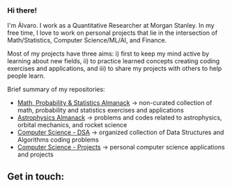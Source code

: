 ### Hi there!

I'm Álvaro. I work as a Quantitative Researcher at Morgan Stanley. In my free time, I love to work on personal projects that lie in the intersection of Math/Statistics, Computer Science/ML/AI, and Finance.

Most of my projects have three aims: i) first to keep my mind active by learning about new fields, ii) to practice learned concepts creating coding exercises and applications, and iii) to share my projects with others to help people learn.

Brief summary of my repositories:
- [Math, Probability & Statistics Almanack](https://github.com/alvarosf07/math-probability-statistics-almanack) -> non-curated collection of math, probability and statistics exercises and applications
- [Astrophysics Almanack](https://github.com/alvarosf07/astrophysics-almanack) -> problems and codes related to astrophysics, orbital mechanics, and rocket science
- [Computer Science - DSA](https://github.com/alvarosf07/computer-science-DSA) -> organized collection of Data Structures and Algorithms coding problems
- [Computer Science - Projects](https://github.com/alvarosf07/computer-science-projects) -> personal computer science applications and projects



Get in touch: 
- 


<!--
**alvarosf07/alvarosf07** is a ✨ _special_ ✨ repository because its `README.md` (this file) appears on your GitHub profile.

Here are some ideas to get you started:

- 🔭 I’m currently working on ...
- 🌱 I’m currently learning ...
- 👯 I’m looking to collaborate on ...
- 🤔 I’m looking for help with ...
- 💬 Ask me about ...
- 📫 How to reach me: ...
- 😄 Pronouns: ...
- ⚡ Fun fact: ...
-->
